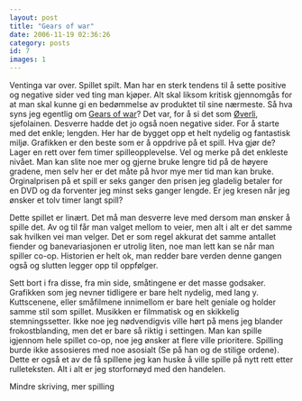 ```yaml
---
layout: post
title: "Gears of war"
date: 2006-11-19 02:36:26
category: posts
id: 7
images: 1
---
```

Ventinga var over. Spillet spilt. Man har en sterk tendens til å sette positive og negative sider ved ting man kjøper. Alt skal liksom kritisk gjennomgås for at man skal kunne gi en bedømmelse av produktet til sine nærmeste. Så hva syns jeg egentlig om [Gears of war][1]? Det var, for å si det som [Øverli][2], sjefolainen. Desverre hadde det jo også noen negative sider. For å starte med det enkle; lengden. Her har de bygget opp et helt nydelig og fantastisk miljø. Grafikken er den beste som er å oppdrive på et spill. Hva gjør de? Lager en rett over fem timer spilleopplevelse. Vel og merke på det enkleste nivået. Man kan slite noe mer og gjerne bruke lengre tid på de høyere gradene, men selv her er det måte på hvor mye mer tid man kan bruke. Orginalprisen på et spill er seks ganger den prisen jeg gladelig betaler for en DVD og da forventer jeg minst seks ganger lengde. Er jeg kresen når jeg ønsker et tolv timer langt spill? 

Dette spillet er linært. Det må man desverre leve med dersom man ønsker å spille det. Av og til får man valget mellom to veier, men alt i alt er det samme sak hvilken vei man velger. Det er som regel akkurat det samme antallet fiender og banevariasjonen er utrolig liten, noe man lett kan se når man spiller co-op. Historien er helt ok, man redder bare verden denne gangen også og slutten legger opp til oppfølger. 

Sett bort i fra disse, fra min side, småtingene er det masse godsaker. Grafikken som jeg nevner tidligere er bare helt nydelig, med lang y. Kuttscenene, eller småfilmene innimellom er bare helt geniale og holder samme stil som spillet. Musikken er filmmatisk og en skikkelig stemningssetter. Ikke noe jeg nødvendigvis ville hørt på mens jeg blander frokostblanding, men det er bare så riktig i settingen. Man kan spille igjennom hele spillet co-op, noe jeg ønsker at flere ville prioritere. Spilling burde ikke assosieres med noe asosialt (Se på han og de stilige ordene). Dette er også et av de få spillene jeg kan huske å ville spille på nytt rett etter rulleteksten. Alt i alt er jeg storfornøyd med den handelen.

Mindre skriving, mer spilling

 [1]: http://www.tothegame.com/game.asp?id=4305
 [2]: http://pondus.net/